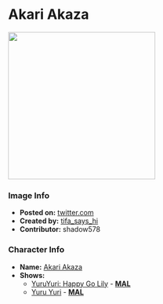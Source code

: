 # Akari Akaza

<img src="https://raw.githubusercontent.com/shadow578/Project-Padoru/master/Padoru/yuru-yuri-akari-akaza.png" height="300">

### Image Info
* **Posted on:**     [twitter.com](https://twitter.com/Tifa_says_Hi/status/1074088401958187008)
* **Created by:**    [tifa_says_hi](https://github.com/shadow578/Project-Padoru/blob/master/table-of-contents/creators/tifasayshi.md)
* **Contributor:**   shadow578

### Character Info
* **Name:**   [Akari Akaza](https://myanimelist.net/character/35872)
* **Shows:**
  * [YuruYuri: Happy Go Lily](https://github.com/shadow578/Project-Padoru/blob/master/table-of-contents/shows/YuruYuriHappyGoLily.md) - [__MAL__](https://myanimelist.net/anime/10495/Yuru_Yuri)
  * [Yuru Yuri](https://github.com/shadow578/Project-Padoru/blob/master/table-of-contents/shows/YuruYuri.md) - [__MAL__](https://myanimelist.net/manga/11593/Yuru_Yuri)


